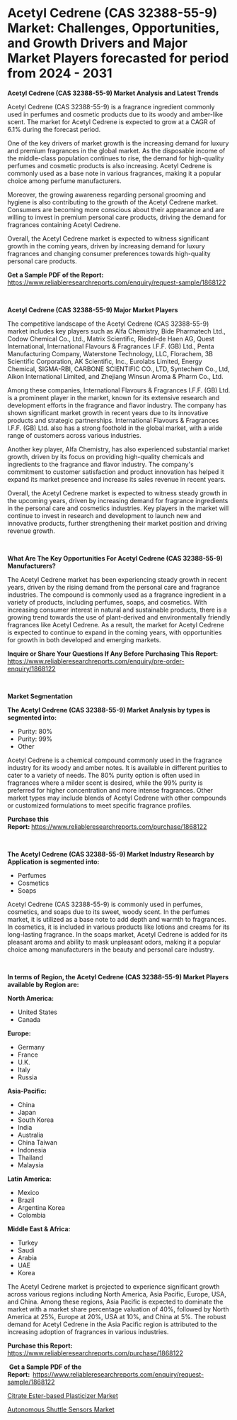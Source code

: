 <p><h1>Acetyl Cedrene (CAS 32388-55-9) Market: Challenges, Opportunities, and Growth Drivers and Major Market Players forecasted for period from 2024 - 2031</h1></p><p><strong>Acetyl Cedrene (CAS 32388-55-9) Market Analysis and Latest Trends</strong></p>
<p><p>Acetyl Cedrene (CAS 32388-55-9) is a fragrance ingredient commonly used in perfumes and cosmetic products due to its woody and amber-like scent. The market for Acetyl Cedrene is expected to grow at a CAGR of 6.1% during the forecast period. </p><p>One of the key drivers of market growth is the increasing demand for luxury and premium fragrances in the global market. As the disposable income of the middle-class population continues to rise, the demand for high-quality perfumes and cosmetic products is also increasing. Acetyl Cedrene is commonly used as a base note in various fragrances, making it a popular choice among perfume manufacturers.</p><p>Moreover, the growing awareness regarding personal grooming and hygiene is also contributing to the growth of the Acetyl Cedrene market. Consumers are becoming more conscious about their appearance and are willing to invest in premium personal care products, driving the demand for fragrances containing Acetyl Cedrene.</p><p>Overall, the Acetyl Cedrene market is expected to witness significant growth in the coming years, driven by increasing demand for luxury fragrances and changing consumer preferences towards high-quality personal care products.</p></p>
<p><strong>Get a Sample PDF of the Report:&nbsp;</strong> <a href="https://www.reliableresearchreports.com/enquiry/request-sample/1868122">https://www.reliableresearchreports.com/enquiry/request-sample/1868122</a></p>
<p>&nbsp;</p>
<p><strong>Acetyl Cedrene (CAS 32388-55-9) Major Market Players</strong></p>
<p><p>The competitive landscape of the Acetyl Cedrene (CAS 32388-55-9) market includes key players such as Alfa Chemistry, Bide Pharmatech Ltd., Codow Chemical Co., Ltd., Matrix Scientific, Riedel-de Haen AG, Quest International, International Flavours & Fragrances I.F.F. (GB) Ltd., Penta Manufacturing Company, Waterstone Technology, LLC, Florachem, 3B Scientific Corporation, AK Scientific, Inc., Eurolabs Limited, Energy Chemical, SIGMA-RBI, CARBONE SCIENTIFIC CO., LTD, Syntechem Co., Ltd, Aikon International Limited, and Zhejiang Winsun Aroma & Pharm Co., Ltd.</p><p>Among these companies, International Flavours & Fragrances I.F.F. (GB) Ltd. is a prominent player in the market, known for its extensive research and development efforts in the fragrance and flavor industry. The company has shown significant market growth in recent years due to its innovative products and strategic partnerships. International Flavours & Fragrances I.F.F. (GB) Ltd. also has a strong foothold in the global market, with a wide range of customers across various industries.</p><p>Another key player, Alfa Chemistry, has also experienced substantial market growth, driven by its focus on providing high-quality chemicals and ingredients to the fragrance and flavor industry. The company's commitment to customer satisfaction and product innovation has helped it expand its market presence and increase its sales revenue in recent years.</p><p>Overall, the Acetyl Cedrene market is expected to witness steady growth in the upcoming years, driven by increasing demand for fragrance ingredients in the personal care and cosmetics industries. Key players in the market will continue to invest in research and development to launch new and innovative products, further strengthening their market position and driving revenue growth.</p></p>
<p>&nbsp;</p>
<p><strong>What Are The Key Opportunities For Acetyl Cedrene (CAS 32388-55-9) Manufacturers?</strong></p>
<p><p>The Acetyl Cedrene market has been experiencing steady growth in recent years, driven by the rising demand from the personal care and fragrance industries. The compound is commonly used as a fragrance ingredient in a variety of products, including perfumes, soaps, and cosmetics. With increasing consumer interest in natural and sustainable products, there is a growing trend towards the use of plant-derived and environmentally friendly fragrances like Acetyl Cedrene. As a result, the market for Acetyl Cedrene is expected to continue to expand in the coming years, with opportunities for growth in both developed and emerging markets.</p></p>
<p><strong>Inquire or Share Your Questions If Any Before Purchasing This Report:</strong> <a href="https://www.reliableresearchreports.com/enquiry/pre-order-enquiry/1868122">https://www.reliableresearchreports.com/enquiry/pre-order-enquiry/1868122</a></p>
<p>&nbsp;</p>
<p><strong>Market Segmentation</strong></p>
<p><strong>The Acetyl Cedrene (CAS 32388-55-9) Market Analysis by types is segmented into:</strong></p>
<p><ul><li>Purity: 80%</li><li>Purity: 99%</li><li>Other</li></ul></p>
<p><p>Acetyl Cedrene is a chemical compound commonly used in the fragrance industry for its woody and amber notes. It is available in different purities to cater to a variety of needs. The 80% purity option is often used in fragrances where a milder scent is desired, while the 99% purity is preferred for higher concentration and more intense fragrances. Other market types may include blends of Acetyl Cedrene with other compounds or customized formulations to meet specific fragrance profiles.</p></p>
<p><strong>Purchase this Report:&nbsp;</strong><a href="https://www.reliableresearchreports.com/purchase/1868122">https://www.reliableresearchreports.com/purchase/1868122</a></p>
<p>&nbsp;</p>
<p><strong>The Acetyl Cedrene (CAS 32388-55-9) Market Industry Research by Application is segmented into:</strong></p>
<p><ul><li>Perfumes</li><li>Cosmetics</li><li>Soaps</li></ul></p>
<p><p>Acetyl Cedrene (CAS 32388-55-9) is commonly used in perfumes, cosmetics, and soaps due to its sweet, woody scent. In the perfumes market, it is utilized as a base note to add depth and warmth to fragrances. In cosmetics, it is included in various products like lotions and creams for its long-lasting fragrance. In the soaps market, Acetyl Cedrene is added for its pleasant aroma and ability to mask unpleasant odors, making it a popular choice among manufacturers in the beauty and personal care industry.</p></p>
<p>&nbsp;</p>
<p><strong>In terms of Region, the Acetyl Cedrene (CAS 32388-55-9) Market Players available by Region are:</strong></p>
<p>
    <p> <strong> North America: </strong>
        <ul>
            <li>United States</li>
            <li>Canada</li>
        </ul>
        </p> 
    <p> <strong> Europe: </strong>
        <ul>
            <li>Germany</li>
            <li>France</li>
            <li>U.K.</li>
            <li>Italy</li>
            <li>Russia</li>
        </ul>
        </p> 
    <p> <strong> Asia-Pacific: </strong>
        <ul>
            <li>China</li>
            <li>Japan</li>
            <li>South Korea</li>
            <li>India</li>
            <li>Australia</li>
            <li>China Taiwan</li>
            <li>Indonesia</li>
            <li>Thailand</li>
            <li>Malaysia</li>
        </ul>
        </p> 
    <p> <strong> Latin America: </strong>
        <ul>
            <li>Mexico</li>
            <li>Brazil</li>
            <li>Argentina Korea</li>
            <li>Colombia</li>
        </ul>
        </p> 
    <p> <strong> Middle East & Africa: </strong>
        <ul>
            <li>Turkey</li>
            <li>Saudi</li>
            <li>Arabia</li>
            <li>UAE</li>
            <li>Korea</li>
        </ul>
    </p>
    </p>
<p><p>The Acetyl Cedrene market is projected to experience significant growth across various regions including North America, Asia Pacific, Europe, USA, and China. Among these regions, Asia Pacific is expected to dominate the market with a market share percentage valuation of 40%, followed by North America at 25%, Europe at 20%, USA at 10%, and China at 5%. The robust demand for Acetyl Cedrene in the Asia Pacific region is attributed to the increasing adoption of fragrances in various industries.</p></p>
<p><strong>Purchase this Report: </strong><a href="https://www.reliableresearchreports.com/purchase/1868122">https://www.reliableresearchreports.com/purchase/1868122</a></p>
<p>&nbsp;<strong>Get a Sample PDF of the Report:&nbsp;&nbsp;</strong><a href="https://www.reliableresearchreports.com/enquiry/request-sample/1868122">https://www.reliableresearchreports.com/enquiry/request-sample/1868122</a></p>
<p><strong></strong></p>
<p><p><a href="https://github.com/nancykennedykellievqfqt2/Market-Research-Report-List-1/blob/main/citrate-ester-based-plasticizer-market.md">Citrate Ester-based Plasticizer Market</a></p><p><a href="https://iodized-pantydraco-05c.notion.site/Autonomous-Shuttle-Sensors-Market-Size-Evaluating-its-Market-Trends-Growth-and-Projections-2024--fda6ee2663304b3ab2ce1bd88fc1ac4a">Autonomous Shuttle Sensors Market</a></p></p>
